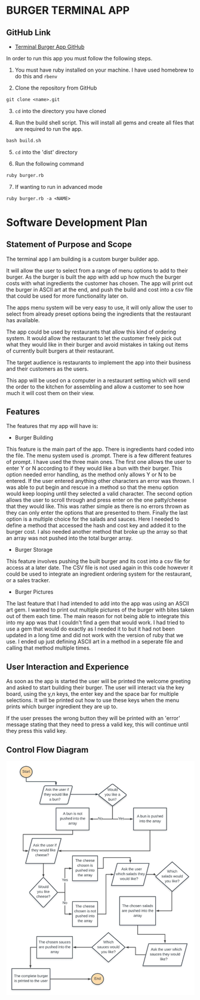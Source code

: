 # BURGER TERMINAL APP

## GitHub Link
- [Terminal Burger App GitHub](https://github.com/MelB-24/terminal-app-burgers)


In order to run this app you must follow the following steps.

1. You must have ruby installed on your machine. I have used homebrew to do this and `rbenv`

2. Clone the repository from GitHub
```txt
git clone <name>.git
```

3. `cd` into the directory you have cloned

4. Run the build shell script. This will install all gems and create all files that are required to run the app. 
```txt
bash build.sh
```

5. `cd` into the 'dist' directory

6. Run the following command 

```txt
ruby burger.rb
```

7. If wanting to run in advanced mode
```txt
ruby burger.rb -a <NAME>
```




# Software Development Plan #

## Statement of Purpose and Scope ##

The terminal app I am building is a custom burger builder app. 

It will allow the user to select from a range of menu options to add to their burger. As the burger is built the app with add up how much the burger costs with what ingredients the customer has chosen. The app will print out the burger in ASCII art at the end, and push the build and cost into a csv file that could be used for more functionality later on.

The apps menu system will be very easy to use, it will only allow the user to select from already preset options being the ingredients that the restaurant has available. 


The app could be used by restaurants that allow this kind of ordering system. It would allow the restaurant to let the customer freely pick out what they would like in their burger and avoid mistakes in taking out items of currently built burgers at their restaurant. 


The target audience is restaurants to implement the app into their business and their customers as the users. 


This app will be used on a computer in a restaurant setting which will send the order to the kitchen for assembling and allow a customer to see how much it will cost them on their view. 

## Features ##

The features that my app will have is:

* Burger Building

This feature is the main part of the app. There is ingredients hard coded into the file. The menu system used is .prompt. There is a few different features of prompt. I have used the three main ones. The first one allows the user to enter Y or N according to if they would like a bun with their burger. This option needed error handling, as the method only allows Y or N to be entered. If the user entered anything other characters an error was thrown. I was able to put begin and rescue in a method so that the menu option would keep looping until they selected a valid character. The second option allows the user to scroll through and press enter on the one patty/cheese that they would like. This was rather simple as there is no errors thrown as they can only enter the options that are presented to them. Finally the last option is a multiple choice for the salads and sauces. Here I needed to define a method that accessed the hash and cost key and added it to the burger cost. I also needed another method that broke up the array so that an array was not pushed into the total burger array. 

* Burger Storage

This feature involves pushing the built burger and its cost into a csv file for access at a later date. The CSV file is not used again in this code however it could be used to integrate an ingredient ordering system for the restaurant, or a sales tracker. 

* Burger Pictures

The last feature that I had intended to add into the app was using an ASCII art gem. I wanted to print out multiple pictures of the burger with bites taken out of them each time. The main reason for not being able to integrate this into my app was that I couldn't find a gem that would work. I had tried to use a gem that would do exactly as I needed it to but it had not been updated in a long time and did not work with the version of ruby that we use. I ended up just defining ASCII art in a method in a seperate file and calling that method multiple times. 

## User Interaction and Experience ##

As soon as the app is started the user will be printed the welcome greeting and asked to start building their burger. The user will interact via the key board, using the y,n keys, the enter key and the space bar for multiple selections. It will be printed out how to use these keys when the menu prints which burger ingredient they are up to. 

If the user presses the wrong button they will be printed with an 'error' message stating that they need to press a valid key, this will continue until they press this valid key. 

## Control Flow Diagram ##

![Flowchart](melissa-bykersma-T1A2-control-flow-image.jpeg)